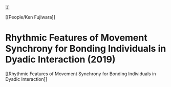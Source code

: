 [🇿](zotero://select/library/items/5LVPZ97W)

[[People/Ken Fujiwara]] 
# Rhythmic Features of Movement Synchrony for Bonding Individuals in Dyadic Interaction (2019)

[[Rhythmic Features of Movement Synchrony for Bonding Individuals in Dyadic Interaction]]